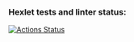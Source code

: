 ### Hexlet tests and linter status:
[![Actions Status](https://github.com/LisKurama/frontend-project-46/actions/workflows/hexlet-check.yml/badge.svg)](https://github.com/LisKurama/frontend-project-46/actions)